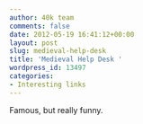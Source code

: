 ```yaml
---
author: 40k team
comments: false
date: 2012-05-19 16:41:12+00:00
layout: post
slug: medieval-help-desk
title: 'Medieval Help Desk '
wordpress_id: 13497
categories:
- Interesting links
---
```


Famous, but really funny.


